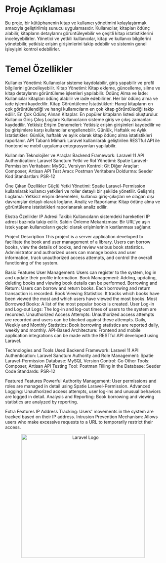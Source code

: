 <h1>Proje Açıklaması</h1> 
<p>Bu proje, bir kütüphanenin kitap ve kullanıcı yönetimini kolaylaştırmak amacıyla geliştirilmiş sunucu uygulamasıdır. Kullanıcılar, kitapları ödünç alabilir, kitapların detaylarını görüntüleyebilir ve çeşitli kitap istatistiklerini inceleyebilirler. Yönetici ve yetkili kullanıcılar, kitap ve kullanıcı bilgilerini yönetebilir, yetkisiz erişim girişimlerini takip edebilir ve sistemin genel işleyişini kontrol edebilirler.</p> 

<h1>Temel Özellikler</h1> 
Kullanıcı Yönetimi: Kullanıcılar sisteme kaydolabilir, giriş yapabilir ve profil bilgilerini güncelleyebilir.
Kitap Yönetimi: Kitap ekleme, güncelleme, silme ve kitap detaylarını görüntüleme işlemleri yapılabilir.
Ödünç Alma ve İade: Kullanıcılar kitapları ödünç alabilir ve iade edebilirler. Her bir ödünç alma ve iade işlemi kaydedilir.
Kitap Görüntüleme İstatistikleri: Hangi kitapların en çok görüntülendiği ve hangi kullanıcıların en çok kitap görüntülediği takip edilir.
En Çok Ödünç Alınan Kitaplar: En popüler kitapların listesi oluşturulur.
Kullanıcı Giriş Çıkış Logları: Kullanıcıların sisteme giriş ve çıkış zamanları kaydedilir.
Yetkisiz Erişim Denemeleri: Yetkisiz erişim girişimleri kaydedilir ve bu girişimlere karşı kullanıcılar engellenebilir.
Günlük, Haftalık ve Aylık İstatistikler: Günlük, haftalık ve aylık olarak kitap ödünç alma istatistikleri raporlanır.
API Tabanlı Mimari: Laravel kullanılarak geliştirilen RESTful API ile frontend ve mobil uygulama entegrasyonları yapılabilir.

Kullanılan Teknolojiler ve Araçlar
Backend Framework: Laravel 11
API Authentication: Laravel Sanctum
Yetki ve Rol Yönetimi: Spatie Laravel-Permission
Veritabanı: MySQL
Versiyon Kontrol: Git
Diğer Araçlar: Composer, Artisan
API Test Aracı: Postman
Veritabanı Doldurma: Seeder
Kod Standartları: PSR-12

Öne Çıkan Özellikler
Güçlü Yetki Yönetimi: Spatie Laravel-Permission kullanılarak kullanıcı yetkileri ve roller detaylı bir şekilde yönetilir.
Gelişmiş Loglama: Yetkisiz erişim denemeleri, kullanıcı giriş-çıkışları ve olağan dışı davranışlar detaylı olarak loglanır.
Analiz ve Raporlama: Kitap ödünç alma ve görüntüleme istatistikleri raporlanarak analiz edilir.

Ekstra Özellikler
IP Adresi Takibi: Kullanıcıların sistemdeki hareketleri IP adresi bazında takip edilir.
Saldırı Önleme Mekanizması: Bir URL'ye aşırı istek yapan kullanıcıların geçici olarak erişimlerinin kısıtlanması sağlanır.

Project Description
This project is a server application developed to facilitate the book and user management of a library. Users can borrow books, view the details of books, and review various book statistics. Administrator and authorized users can manage books and user information, track unauthorized access attempts, and control the overall functioning of the system.

Basic Features
User Management: Users can register to the system, log in and update their profile information.
Book Management: Adding, updating, deleting books and viewing book details can be performed.
Borrowing and Return: Users can borrow and return books. Each borrowing and return transaction is recorded.
Book Viewing Statistics: It tracks which books have been viewed the most and which users have viewed the most books.
Most Borrowed Books: A list of the most popular books is created.
User Log-in and Log-out Logs: The log-in and log-out times of users to the system are recorded.
Unauthorized Access Attempts: Unauthorized access attempts are recorded and users can be blocked against these attempts.
Daily, Weekly and Monthly Statistics: Book borrowing statistics are reported daily, weekly and monthly.
API-Based Architecture: Frontend and mobile application integrations can be made with the RESTful API developed using Laravel.

Technologies and Tools Used
Backend Framework: Laravel 11
API Authentication: Laravel Sanctum
Authority and Role Management: Spatie Laravel-Permission
Database: MySQL
Version Control: Go
Other Tools: Composer, Artisan
API Testing Tool: Postman
Filling in the Database: Seeder
Code Standards: PSR-12

Featured Features
Powerful Authority Management: User permissions and roles are managed in detail using Spatie Laravel-Permission.
Advanced Logging: Unauthorized access attempts, user log-ins and unusual behaviors are logged in detail.
Analysis and Reporting: Book borrowing and viewing statistics are analyzed by reporting.

Extra Features
IP Address Tracking: Users' movements in the system are tracked based on their IP address.
Intrusion Prevention Mechanism: Allows users who make excessive requests to a URL to temporarily restrict their access.

<p align="center"><a href="https://laravel.com" target="_blank"><img src="https://raw.githubusercontent.com/laravel/art/master/logo-lockup/5%20SVG/2%20CMYK/1%20Full%20Color/laravel-logolockup-cmyk-red.svg" width="400" alt="Laravel Logo"></a></p>

